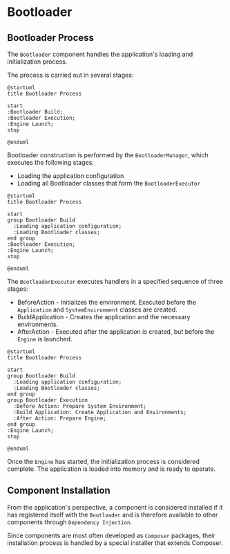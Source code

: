 # Bootloader

## Bootloader Process

The `Bootloader` component handles the application's loading 
and initialization process. 

The process is carried out in several stages:

```puml
@startuml
title Bootloader Process

start
:Bootloader Build;
:Bootloader Execution;
:Engine Launch;
stop

@enduml
```

Bootloader construction is performed by the `BootloaderManager`, which executes the following stages:

* Loading the application configuration
* Loading all Bootloader classes that form the `BootloaderExecutor`

```puml
@startuml
title Bootloader Process

start
group Bootloader Build
  :Loading application configuration;
  :Loading Bootloader classes;
end group
:Bootloader Execution;
:Engine Launch;
stop

@enduml

```

The `BootloaderExecutor` executes handlers in a specified sequence of three stages:

* BeforeAction - Initializes the environment. 
Executed before the `Application` and `SystemEnvironment` classes are created.
* BuildApplication - Creates the application and the necessary environments.
* AfterAction - Executed after the application is created, but before the `Engine` is launched.

```puml
@startuml
title Bootloader Process

start
group Bootloader Build
  :Loading application configuration;
  :Loading Bootloader classes;
end group
group Bootloader Execution
  :Before Action: Prepare System Environment;
  :Build Application: Create Application and Environments;
  :After Action: Prepare Engine;
end group
:Engine Launch;
stop

@enduml
```

Once the `Engine` has started, the initialization process is considered complete. The application is loaded into memory and is ready to operate.

## Component Installation

From the application's perspective, a component is considered installed if it has registered itself with the `Bootloader` 
and is therefore available to other components through `Dependency Injection`.

Since components are most often developed as `Composer` packages, 
their installation process is handled by a special installer that extends Composer.

